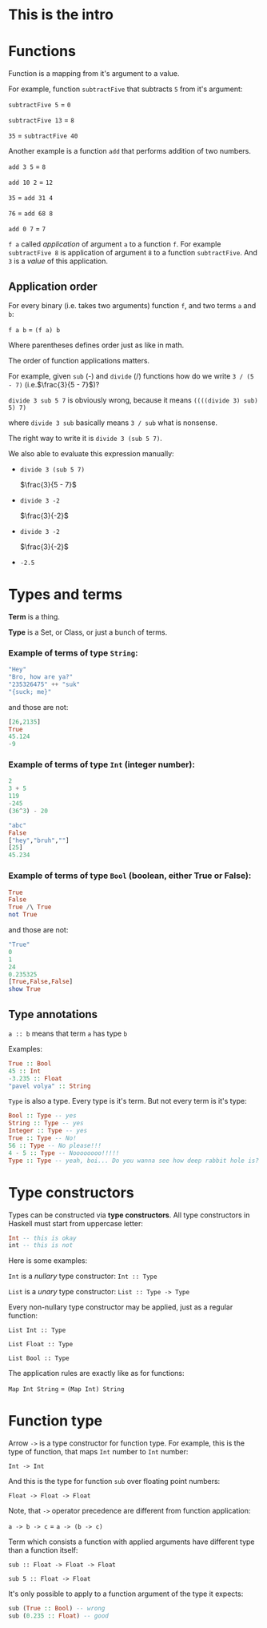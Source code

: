 # This is the intro

# Functions
Function is a mapping from it's argument to a value.

For example, function `subtractFive` that subtracts `5` from it's argument:

`subtractFive 5` = `0`

`subtractFive 13` = `8`

`35` = `subtractFive 40`


Another example is a function `add` that performs addition of two numbers.

`add 3 5` = `8`

`add 10 2` = `12`

`35` = `add 31 4`

`76` = `add 68 8`

`add 0 7` = `7`

`f a` called *application* of argument `a` to a function `f`.
For example `subtractFive 8` is application of argument `8` to a function `subtractFive`.
And `3` is a *value* of this application.

## Application order

For every binary (i.e. takes two arguments) function `f`, and two terms `a` and `b`:

`f a b` = `(f a) b`

Where parentheses defines order just as like in math.


The order of function applications matters.

For example, given `sub` (-) and `divide` (/) functions how do we write `3 / (5 - 7)` (i.e.$\frac{3}{5 - 7}$)?

`divide 3 sub 5 7` is obviously wrong, because it means
`((((divide 3) sub) 5) 7)`

where `divide 3 sub` basically means `3 / sub` what is nonsense.

The right way to write it is `divide 3 (sub 5 7)`.

We also able to evaluate this expression manually:

- `divide 3 (sub 5 7)`
  
  $\frac{3}{5 - 7}$
- `divide 3 -2`
  
  $\frac{3}{-2}$
- `divide 3 -2`
  
  $\frac{3}{-2}$
- `-2.5`

# Types and terms
**Term** is a thing.

**Type** is a Set, or Class, or just a bunch of terms.

### Example of terms of type `String`:
```hs
"Hey"
"Bro, how are ya?"
"235326475" ++ "suk"
"{suck; me}"
```
and those are not:
```hs
[26,2135]
True
45.124
-9
```
### Example of terms of type `Int` (integer number):
```hs
2
3 + 5
119
-245
(36^3) - 20
```
```hs
"abc"
False
["hey","bruh",""]
[25]
45.234
```
### Example of terms of type `Bool` (boolean, either True or False):
```hs
True
False
True /\ True
not True
```
and those are not:
```hs
"True"
0
1
24
0.235325
[True,False,False]
show True
```
## Type annotations

`a :: b` means that term `a` has type `b`

Examples:
```hs
True :: Bool
45 :: Int
-3.235 :: Float
"pavel volya" :: String
```

`Type` is also a type. Every type is it's term. But not every term is it's type:
```hs
Bool :: Type -- yes
String :: Type -- yes
Integer :: Type -- yes
True :: Type -- No!
56 :: Type -- No please!!!
4 - 5 :: Type -- Noooooooo!!!!!
Type :: Type -- yeah, boi... Do you wanna see how deep rabbit hole is?
```

# Type constructors
Types can be constructed via **type constructors**.
All type constructors in Haskell must start from uppercase letter:
```hs
Int -- this is okay
int -- this is not
```

Here is some examples:

`Int` is a *nullary* type constructor: `Int :: Type`

`List` is a *unary* type constructor: `List :: Type -> Type`

Every non-nullary type constructor may be applied, just as a regular function:

`List Int :: Type`

`List Float :: Type`

`List Bool :: Type`

The application rules are exactly like as for functions:

`Map Int String` = `(Map Int) String`

# Function type

Arrow `->` is a type constructor for function type.
For example, this is the type of function, that maps `Int` number to `Int` number:

`Int -> Int`

And this is the type for function `sub` over floating point numbers:

`Float -> Float -> Float`

Note, that `->` operator precedence are different from function application:

`a -> b -> c` = `a -> (b -> c)`

Term which consists a function with applied arguments have different type than a function itself:

`sub :: Float -> Float -> Float`

`sub 5 :: Float -> Float`

It's only possible to apply to a function argument of the type it expects:

```hs
sub (True :: Bool) -- wrong
sub (0.235 :: Float) -- good
```